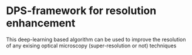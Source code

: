 # DPS-framework for resolution enhancement
This deep-learning based algorithm can be used to improve the resolution of any exising optical microscopy (super-resolution or not) techniques
